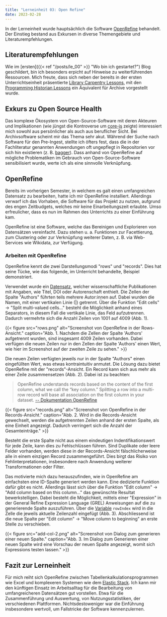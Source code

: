 ```yaml
---
title: "Lerneinheit 03: Open Refine"
date: 2023-02-28
---
```

In der Lerneinheit wurde hauptsächlich die Software [OpenRefine](https://openrefine.org/) behandelt. Der Einstieg bestand aus Exkursen in diverse Themengebiete und Literaturempfehlungen.

## Literaturempfehlungen
Wie im [ersten]({{< ref "/posts/le_00" >}} "Wo bin ich 
gestartet?") Blog geschildert, bin ich besonders erpicht auf Hinweise zu
 weiterführenden Ressourcen. Mich freute, dass sich neben der bereits in der ersten Unterrichtseinheit präsentierte [Library Carpentry 
Lessons](https://librarycarpentry.org/lessons/), mit den [Programming Historian Lessons](https://programminghistorian.org/en/lessons/) ein Äquivalent für Archive vorgestellt wurde.

## Exkurs zu Open Source Health
Das komplexe Ökosystem von Open-Source-Software mit deren Akteuren und Implikationen (wie jüngst die Kontroverse um [core-js](https://github.com/zloirock/core-js/blob/master/docs/2023-02-14-so-whats-next.md) zeigte) interessiert mich sowohl aus persönlicher als auch aus beruflicher Sicht. Bei Archivsoftware scheint mir das Thema sehr akut. Während der Suche nach Software für den Pre-Ingest, stellte ich öfters fest, dass die in der Fachliteratur genannten Anwendungen oft ungepflegt in Repositorien vor sich hin existieren (z. B. [bagger](https://github.com/LibraryOfCongress/bagger)). Dass anhand von OpenRefine auf mögliche Problematiken im Gebrauch von Open-Source-Software sensibilisiert wurde, werte ich als eine sinnvolle Verknüpfung.

## OpenRefine
Bereits im vorherigen Semester, in welchem es galt einen umfangreichen Datensatz zu bearbeiten, hatte ich mir OpenRefine installiert. Allerdings verwarf ich das Vorhaben, die Software für das Projekt zu nutzen, aufgrund des engen Zeitbudgets, welches mir keine Einarbeitungszeit erlaubte. Umso erfreulicher, dass es nun im Rahmen des Unterrichts zu einer Einführung kam.

OpenRefine ist eine Software, welche das Bereinigen und Explorieren von Datensätzen vereinfacht. Dazu stehen u. a. Funktionen zur Facettierung, zum Clustering oder zur Verknüpfung weiterer Daten, z. B. via Web-Services wie Wikidata, zur Verfügung.

### Arbeiten mit OpenRefine
OpenRefine kennt die zwei Darstellungsmodi  "rows" und "records". Dies hat seine Tücke, wie das folgende, im Unterricht behandelte, Beispiel demonstriert.

Verwendet wurde ein [Datensatz](https://raw.githubusercontent.com/LibraryCarpentry/lc-open-refine/gh-pages/data/doaj-article-sample.csv), welcher wissenschaftliche Publikationen mit Angaben, wie Titel, DOI oder Autorenschaft enthielt. Die Zellen der Spalte "Authors" führten teils mehrere Autor:innen auf. Dabei wurden die Namen, mit einer vertikalen Linie (|) getrennt. Über die Funktion "Edit cells"  → "Split multi-valued cells…"  besteht die Möglichkeit anhand eines Separators, in diesem Fall die vertikale Linie, das Feld aufzutrennen. Dadurch vermehrte sich die Anzahl Zeilen von 1001 auf 4009 (Abb. 1). 

{{< figure src="rows.png" alt="Screenshot von OpenRefine in der Rows-Ansicht." caption="Abb. 1. Nachdem die Zellen der Spalte 'Authors' aufgetrennt wurden, sind insgesamt 4009 Zeilen vorhanden. Dabei verfügen die neuen Zeilen nur in den Zellen der Spalte 'Authors' einen Wert, wie hier im Screenshot auf der zweiten Zeile zu sehen." >}}

Die neuen Zeilen verfügten jeweils nur in der Spalte "Authors" einen eingefüllten Wert, was etwas kontraintuitiv anmutet. Die Lösung dazu bietet OpenRefine mit der "records"-Ansicht. Ein Record kann sich aus mehr als einer Zeile zusammensetzen (Abb. 2). Dabei ist zu beachten: 

> OpenRefine understands records based on the content of the first column, what we call the “key column.” Splitting a row into a multi-row record will base all association on the first column in your dataset. 
> [-- Dokumentation OpenRefine](https://openrefine.org/docs/manual/exploring#rows-vs-records)

{{< figure src="records.png" alt="Screenshot von OpenRefine in der Records-Ansicht." caption="Abb. 2. Wird in die Records-Ansicht gewechselt, werden die aufgetrennten Zeilen anhand der ersten Spalte, als eine Einheit angezeigt. Dadurch verringert sich die Anzahl der Gesamteinträge." >}}

Besteht die erste Spalte nicht aus einem eindeutigen Indentifikationswert für jede Zeile, kann dies zu Fehlschlüssen führen. Sind Duplikate oder leere Felder vorhanden, werden diese in der Records-Ansicht fälschlicherweise alle in einem einzigen Record zusammengeführt. Dies birgt das Risiko von Fehlinterpretationen, insbesondere nach Anwendung weiterer Transformationen oder Filter.

Das motivierte mich dazu herauszufinden, wie in OpenRefine am einfachsten eine ID-Spalte generiert werden kann. Eine dedizierte Funktion dafür gibt es nicht. Allerdings lässt sich über die Funktion "Edit column" → "Add column based on this column…" das gewünschte Resultat bewerkstelligen. Dabei besteht die Möglichkeit, mittels einer "Expression" in der General Refine Expression Language (GREL) Anweisungen auf die zu generierende Spalte auszuführen. Über die [Variable](https://openrefine.org/docs/manual/expressions) ``rowIndex`` wird in die Zelle die jeweils aktuelle Zeilenzahl eingefügt (Abb. 3). Abschliessend ist die neue Spalte per  "Edit column" → "Move column to beginning" an erste Stelle zu verschieben.


{{< figure src="add-col-2.png" alt="Screenshot von Dialog zum generieren einer neuen Spalte." caption="Abb. 3. Im Dialog zum Generieren einer neuen Spalte wird eine Vorschau der neuen Spalte angezeigt, womit sich Expressions testen lassen." >}}

## Fazit zur Lerneinheit
Für mich reiht sich OpenRefine zwischen Tabellenkalkulationsprogrammen wie Excel und komplexeren Systemen wie dem [Elastic Stack](https://www.elastic.co/de/elastic-stack/). Ich kann mir den künftigen Einsatz im Arbeitsalltag für die Bearbeitung von umfangreicheren Datensätzen gut vorstellen. Etwa für die Zusammenführung und Auswertung, von Nutzungsstatistiken, der verschiedenen Plattformen. Nichtsdestoweniger war die Einführung insbesondere wertvoll, um Fallstricke der Software kennenzulernen.